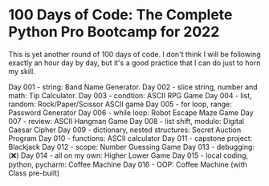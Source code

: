 # 100 Days of Code: The Complete Python Pro Bootcamp for 2022

This is yet another round of 100 days of code. I don't think I will be following exactly an hour day by day, but it's a good practice that I can do just to horn my skill.

Day 001 - string: Band Name Generator.
Day 002 - slice string, number and math: Tip Calculator.
Day 003 - condtion: ASCII RPG Game
Day 004 - list, random: Rock/Paper/Scissor ASCII game
Day 005 - for loop, range: Password Generator
Day 006 - while loop: Robot Escape Maze Game
Day 007 - review: ASCII Hangman Game
Day 008 - list shift, modulo: Digital Caesar Cipher
Day 009 - dictionary, nested structures: Secret Auction Program
Day 010 - functions: ASCII calculator
Day 011 - capstone project: Blackjack
Day 012 - scope: Number Guessing Game
Day 013 - debugging: (❌)
Day 014 - all on my own: Higher Lower Game
Day 015 - local coding, python, pycharm: Coffee Machine
Day 016 - OOP: Coffee Machine (with Class pre-built)
